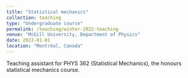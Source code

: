 ```yaml
---
title: "Statistical mechanics"
collection: teaching
type: "Undergraduate course"
permalink: /teaching/winter-2022-teaching
venue: "McGill University, Department of Physics"
date: 2022-01-01
location: "Montréal, Canada"
---
```


Teaching assistant for PHYS 362 (Statistical Mechanics), the honours statistical mechanics course.
